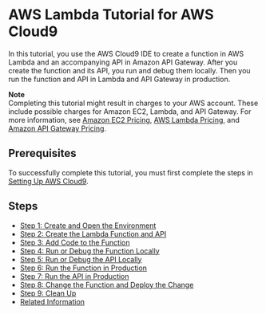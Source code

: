 # AWS Lambda Tutorial for AWS Cloud9<a name="tutorial-lambda"></a>

In this tutorial, you use the AWS Cloud9 IDE to create a function in AWS Lambda and an accompanying API in Amazon API Gateway\. After you create the function and its API, you run and debug them locally\. Then you run the function and API in Lambda and API Gateway in production\.

**Note**  
Completing this tutorial might result in charges to your AWS account\. These include possible charges for Amazon EC2, Lambda, and API Gateway\. For more information, see [Amazon EC2 Pricing](https://aws.amazon.com/ec2/pricing/), [AWS Lambda Pricing](https://aws.amazon.com/lambda/pricing/), and [Amazon API Gateway Pricing](https://aws.amazon.com/api-gateway/pricing/)\.

## Prerequisites<a name="tutorial-lambda-prereqs"></a>

To successfully complete this tutorial, you must first complete the steps in [Setting Up AWS Cloud9](setting-up.md)\.

## Steps<a name="tutorial-lambda-steps"></a>
+ [Step 1: Create and Open the Environment](tutorial-lambda-create-environment.md)
+ [Step 2: Create the Lambda Function and API](tutorial-lambda-create-function.md)
+ [Step 3: Add Code to the Function](tutorial-lambda-add-code.md)
+ [Step 4: Run or Debug the Function Locally](tutorial-lambda-run-or-debug-local-function.md)
+ [Step 5: Run or Debug the API Locally](tutorial-lambda-run-or-debug-local-api.md)
+ [Step 6: Run the Function in Production](tutorial-lambda-run-deployed-function.md)
+ [Step 7: Run the API in Production](tutorial-lambda-run-deployed-api.md)
+ [Step 8: Change the Function and Deploy the Change](tutorial-lambda-change-and-deploy.md)
+ [Step 9: Clean Up](tutorial-lambda-clean-up.md)
+ [Related Information](tutorial-lambda-next-steps.md)